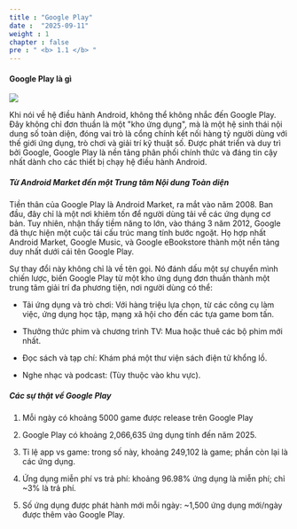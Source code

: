 ```yaml
---
title : "Google Play"
date :  "2025-09-11" 
weight : 1 
chapter : false
pre : " <b> 1.1 </b> "
---
```


#### Google Play là gì

![](https://logos-world.net/wp-content/uploads/2020/12/Google-Play-Logo-2016.png)

Khi nói về hệ điều hành Android, không thể không nhắc đến Google Play. Đây không chỉ đơn thuần là một "kho ứng dụng", mà là một hệ sinh thái nội dung số toàn diện, đóng vai trò là cổng chính kết nối hàng tỷ người dùng với thế giới ứng dụng, trò chơi và giải trí kỹ thuật số. Được phát triển và duy trì bởi Google, Google Play là nền tảng phân phối chính thức và đáng tin cậy nhất dành cho các thiết bị chạy hệ điều hành Android.

##### Từ Android Market đến một Trung tâm Nội dung Toàn diện
Tiền thân của Google Play là Android Market, ra mắt vào năm 2008. Ban đầu, đây chỉ là một nơi khiêm tốn để người dùng tải về các ứng dụng cơ bản. Tuy nhiên, nhận thấy tiềm năng to lớn, vào tháng 3 năm 2012, Google đã thực hiện một cuộc tái cấu trúc mang tính bước ngoặt. Họ hợp nhất Android Market, Google Music, và Google eBookstore thành một nền tảng duy nhất dưới cái tên Google Play.

Sự thay đổi này không chỉ là về tên gọi. Nó đánh dấu một sự chuyển mình chiến lược, biến Google Play từ một kho ứng dụng đơn thuần thành một trung tâm giải trí đa phương tiện, nơi người dùng có thể:

- Tải ứng dụng và trò chơi: Với hàng triệu lựa chọn, từ các công cụ làm việc, ứng dụng học tập, mạng xã hội cho đến các tựa game bom tấn.

- Thưởng thức phim và chương trình TV: Mua hoặc thuê các bộ phim mới nhất.

- Đọc sách và tạp chí: Khám phá một thư viện sách điện tử khổng lồ.

- Nghe nhạc và podcast: (Tùy thuộc vào khu vực).

##### Các sự thật về Google Play

1. Mỗi ngày có khoảng 5000 game được release trên Google Play

2. Google Play có khoảng 2,066,635 ứng dụng tính đến năm 2025. 

3. Tỉ lệ app vs game: trong số này, khoảng 249,102 là game; phần còn lại là các ứng dụng. 

4. Ứng dụng miễn phí vs trả phí: khoảng 96.98% ứng dụng là miễn phí; chỉ ~3% là trả phí. 

5. Số ứng dụng được phát hành mới mỗi ngày: ~1,500 ứng dụng mới/ngày được thêm vào Google Play. 
